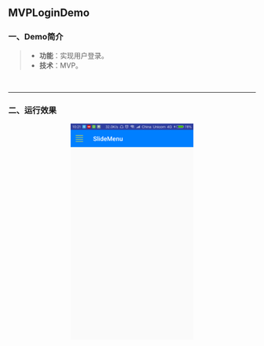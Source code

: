 ## MVPLoginDemo

### 一、Demo简介

> * **功能**：实现用户登录。
> * **技术**：MVP。

<br/>

***

### 二、运行效果

<div align=center><img src="https://github.com/Yuziquan/Best_Practices_In_Android/blob/master/Typical%20Demos/SlideMenu(DrawerLayout%20%2B%20NavigationView%E5%AE%9E%E7%8E%B0%E4%BE%A7%E6%BB%91%E8%8F%9C%E5%8D%95)/Screenshots/1.png" width=250 height=440 />

<br/>

